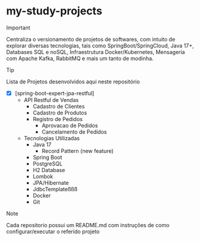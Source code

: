 # my-study-projects
>[!IMPORTANT]
>Centraliza o versionamento de projetos de softwares, com intuito de explorar diversas tecnologias, tais como SpringBoot/SpringCloud, Java 17+, Databases SQL e noSQL, Infraestrutura Docker/Kubernetes, Mensageria com Apache Kafka, RabbitMQ e mais um tanto de modinha.

>[!TIP]
> Lista de Projetos desenvolvidos aqui neste repositório

- [x] [spring-boot-expert-jpa-restful]
  - API Restful de Vendas
    - Cadastro de Clientes
    - Cadastro de Produtos
    - Registro de Pedidos
      - Aprovacao de Pedidos
      - Cancelamento de Pedidos
  - Tecnologias Utilizadas
    - Java 17
      - Record Pattern (new feature)
    - Spring Boot 
    - PostgreSQL
    - H2 Database
    - Lombok
    - JPA/Hibernate
    - JdbcTemplateßßß
    - Docker
    - Git

> [!NOTE]
> Cada repositorio possui um README.md com instruções de como configurar/executar o referido projeto
